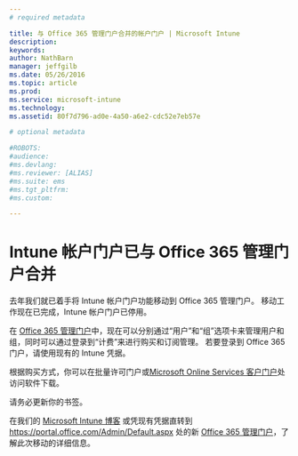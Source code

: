 ```yaml
---
# required metadata

title: 与 Office 365 管理门户合并的帐户门户 | Microsoft Intune
description:
keywords:
author: NathBarn
manager: jeffgilb
ms.date: 05/26/2016
ms.topic: article
ms.prod:
ms.service: microsoft-intune
ms.technology:
ms.assetid: 80f7d796-ad0e-4a50-a6e2-cdc52e7eb57e

# optional metadata

#ROBOTS:
#audience:
#ms.devlang:
#ms.reviewer: [ALIAS]
#ms.suite: ems
#ms.tgt_pltfrm:
#ms.custom:

---
```


# Intune 帐户门户已与 Office 365 管理门户合并

去年我们就已着手将 Intune 帐户门户功能移动到 Office 365 管理门户。 移动工作现在已完成，Intune 帐户门户已停用。

在 [Office 365 管理门户](https://portal.office.com/Admin/Default.aspx)中，现在可以分别通过“用户”和“组”选项卡来管理用户和组，同时可以通过登录到“计费”来进行购买和订阅管理。 若要登录到 Office 365 门户，请使用现有的 Intune 凭据。

根据购买方式，你可以在批量许可门户或[Microsoft Online Services 客户门户](http://go.microsoft.com/fwlink/?LinkId=259567)处访问软件下载。

请务必更新你的书签。

在我们的 [Microsoft Intune 博客](https://blogs.technet.microsoft.com/microsoftintune/2015/09/01/intune-and-ems-subscriptions-now-available-in-the-office-365-portal/) 或凭现有凭据直转到 https://portal.office.com/Admin/Default.aspx 处的新 [Office 365 管理门户](https://portal.office.com/Admin/Default.aspx)，了解此次移动的详细信息。


<!--HONumber=Jun16_HO2-->


